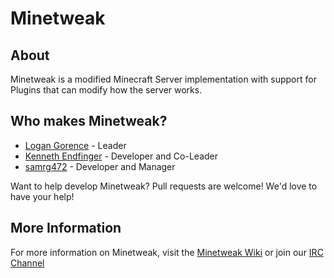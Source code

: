 Minetweak
=========

About
-----

Minetweak is a modified Minecraft Server implementation with support for Plugins that can modify how the server works.

Who makes Minetweak?
--------------------
- [Logan Gorence](https://github.com/logangorence/) - Leader
- [Kenneth Endfinger](https://github.com/kaendfinger/) - Developer and Co-Leader
- [samrg472](https://github.com/samrg472/) - Developer and Manager

Want to help develop Minetweak? Pull requests are welcome! We'd love to have your help!

More Information
----------------

For more information on Minetweak, visit the [Minetweak Wiki](http://wiki.minetweak.org/) or join our [IRC Channel](https://minetweak.atlassian.net/wiki/display/MINETWEAK/IRC+Channel)
